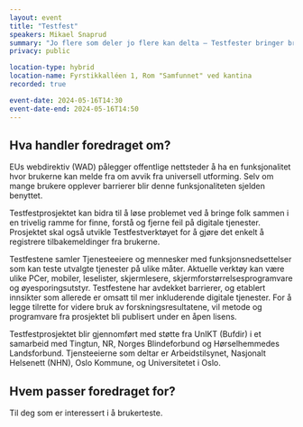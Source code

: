 ```yaml
---
layout: event
title: "Testfest"
speakers: Mikael Snaprud
summary: "Jo flere som deler jo flere kan delta – Testfester bringer brukere og utviklere sammen for inkluderende digitale tjenester"
privacy: public

location-type: hybrid
location-name: Fyrstikkalléen 1, Rom "Samfunnet" ved kantina
recorded: true

event-date: 2024-05-16T14:30
event-date-end: 2024-05-16T14:50
---
```

## Hva handler foredraget om?
EUs webdirektiv (WAD) pålegger offentlige nettsteder å ha en
funksjonalitet hvor brukerne kan melde fra om avvik fra universell
utforming. Selv om mange brukere opplever barrierer blir denne
funksjonaliteten sjelden benyttet.

Testfestprosjektet kan bidra til å løse problemet ved å bringe folk
sammen i en trivelig ramme for finne, forstå og fjerne feil på digitale
tjenester. Prosjektet skal også utvikle Testfestverktøyet for å gjøre
det enkelt å registrere tilbakemeldinger fra brukerne.

Testfestene samler Tjenesteeiere og mennesker med funksjonsnedsettelser
som kan teste utvalgte tjenester på ulike måter. Aktuelle verktøy kan
være ulike PCer, mobiler, leselister, skjermlesere,
skjermforstørrelsesprogramvare og øyesporingsutstyr. Testfestene har avdekket barrierer, og etablert innsikter som allerede
er omsatt til mer inkluderende digitale tjenester. For å legge tilrette for videre bruk av
forskningsresultatene, vil metode og programvare fra prosjektet bli
publisert under en åpen lisens.

Testfestprosjektet blir gjennomført med støtte fra UnIKT (Bufdir) i et
samarbeid med Tingtun, NR, Norges Blindeforbund og Hørselhemmedes
Landsforbund. Tjensteeierne som deltar er Arbeidstilsynet, Nasjonalt
Helsenett (NHN), Oslo Kommune, og Universitetet i Oslo.

## Hvem passer foredraget for?
Til deg som er interessert i å brukerteste.
